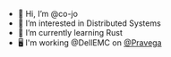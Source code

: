 - 👋 Hi, I’m @co-jo
- 👀 I’m interested in Distributed Systems
- 🌱 I’m currently learning Rust
- 🖥️ I'm working @DellEMC on [@Pravega](https://github.com/pravega/pravega)

<!---
co-jo/co-jo is a ✨ special ✨ repository because its `README.md` (this file) appears on your GitHub profile.
You can click the Preview link to take a look at your changes.
--->
